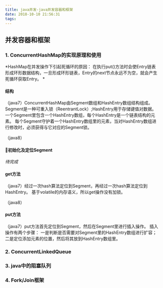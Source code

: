 ```yaml
---
title: java并发-java并发容器和框架
date: 2018-10-10 21:56:31
tags:
---
```


## 并发容器和框架

<!-- more -->

### 1. ConcurrentHashMap的实现原理和使用

*HashMap在并发操作下引起死循环的原因：
在执行put()方法时会使Entry链表形成环形数据结构，一旦形成环形链表，Entry的next节点永远不为空，就会产生死循环获取Entry。
*

#### 结构

（java7）ConcurrentHashMap由Segment数组和HashEntry数组结构组成。Segment是一种可重入锁（ReentrantLock）;HashEntry用于存储键值对数据。
一个Segment里包含一个HashEntry数组，每个HashEntry是一个链表结构的元素。
每个Segment守护着一个HashEntry数组里的元素，当对HashEntry数组进行修改时，必须获得与它对应的Segment锁。

（java8）

#### 初始化及定位Segment

*待完成*

#### get方法

（java7）经过一次hash算法定位到Segment，再经过一次hash算法定位到HashEntry。
基于volatile的内存语义，所以get操作没有加锁。

（java8）

#### put方法

（java7）put方法首先定位到Segment，然后在Segment里进行插入操作。
插入操作有两个步骤：
一是判断是否需要对Segment里的HashEntry数组进行扩容；
二是定位添加元素的位置，然后将其放到HashEntry数组里。

### 2. ConcurrentLinkedQueue

### 3. java中的阻塞队列

### 4. Fork/Join框架